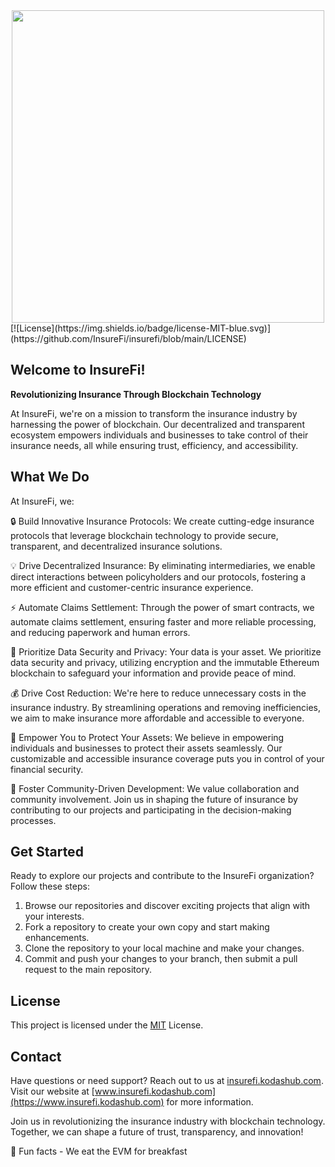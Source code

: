 <div id="header" align="center">
  <img src ="https://insurefi.kodashub.com/wp-content/uploads/2023/06/cropped-InsureFii-removebg-preview-229x76.png" width="500" />
</div>
[![License](https://img.shields.io/badge/license-MIT-blue.svg)](https://github.com/InsureFi/insurefi/blob/main/LICENSE)

## Welcome to InsureFi!

**Revolutionizing Insurance Through Blockchain Technology**

At InsureFi, we're on a mission to transform the insurance industry by harnessing the power of blockchain. Our decentralized and transparent ecosystem empowers individuals and businesses to take control of their insurance needs, all while ensuring trust, efficiency, and accessibility.

## What We Do

At InsureFi, we:

🔒 Build Innovative Insurance Protocols: We create cutting-edge insurance protocols that leverage blockchain technology to provide secure, transparent, and decentralized insurance solutions.

💡 Drive Decentralized Insurance: By eliminating intermediaries, we enable direct interactions between policyholders and our protocols, fostering a more efficient and customer-centric insurance experience.

⚡ Automate Claims Settlement: Through the power of smart contracts, we automate claims settlement, ensuring faster and more reliable processing, and reducing paperwork and human errors.

🔐 Prioritize Data Security and Privacy: Your data is your asset. We prioritize data security and privacy, utilizing encryption and the immutable Ethereum blockchain to safeguard your information and provide peace of mind.

💰 Drive Cost Reduction: We're here to reduce unnecessary costs in the insurance industry. By streamlining operations and removing inefficiencies, we aim to make insurance more affordable and accessible to everyone.

🚀 Empower You to Protect Your Assets: We believe in empowering individuals and businesses to protect their assets seamlessly. Our customizable and accessible insurance coverage puts you in control of your financial security.

🌱 Foster Community-Driven Development: We value collaboration and community involvement. Join us in shaping the future of insurance by contributing to our projects and participating in the decision-making processes.

## Get Started

Ready to explore our projects and contribute to the InsureFi organization? Follow these steps:

1. Browse our repositories and discover exciting projects that align with your interests.
2. Fork a repository to create your own copy and start making enhancements.
3. Clone the repository to your local machine and make your changes.
4. Commit and push your changes to your branch, then submit a pull request to the main repository.

## License

This project is licensed under the [MIT](https://github.com/InsureFi/insurefi/blob/main/LICENSE) License.

## Contact

Have questions or need support? Reach out to us at [insurefi.kodashub.com](mailto:insurefi.kodashub.com). Visit our website at [www.insurefi.kodashub.com](https://www.insurefi.kodashub.com) for more information.

Join us in revolutionizing the insurance industry with blockchain technology. Together, we can shape a future of trust, transparency, and innovation!


🍿 Fun facts - We eat the EVM for breakfast
